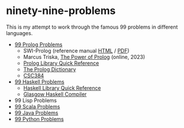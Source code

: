 # ninety-nine-problems
This is my attempt to work through the famous 99 problems in different languages.
- [99 Prolog Problems](https://web.archive.org/web/20170324220754/https://sites.google.com/site/prologsite/prolog-problems)
    - SWI-Prolog (reference manual [HTML](https://www.swi-prolog.org/pldoc/doc_for?object=manual) / [PDF](https://www.swi-prolog.org/download/stable/doc/SWI-Prolog-8.2.4.pdf))
    - Marcus Triska, [The Power of Prolog](https://www.metalevel.at/prolog) (online, 2023)
    - [Prolog Library Quick Reference](https://ksvi.mff.cuni.cz/~dingle/2022-3/npp/prolog_reference.html)
    - [The Prolog Dictionary](http://www.cse.unsw.edu.au/~billw/prologdict.html)
    - [CSC384](http://www.cs.toronto.edu/~sheila/384/w11/Prolog/prolog-tutorial-part1.pdf)
- [99 Haskell Problems](https://wiki.haskell.org/H-99:_Ninety-Nine_Haskell_Problems)
    - [Haskell Library Quick Reference](https://ksvi.mff.cuni.cz/~dingle/2022-3/npp/haskell_library.html)
    - [Glasgow Haskell Compiler](https://www.haskell.org/ghc/)
- 99 Lisp Problems
- [99 Scala Problems](https://aperiodic.net/phil/scala/s-99/)
- [99 Java Problems](https://tech.tonyballantyne.com/java/99-java-problems/)
- [99 Python Problems](https://tech.tonyballantyne.com/python/99-python-problems/)
